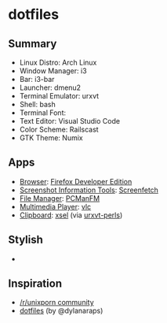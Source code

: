 # dotfiles

## Summary

- Linux Distro: Arch Linux
- Window Manager: i3
- Bar: i3-bar
- Launcher: dmenu2
- Terminal Emulator: urxvt
- Shell: bash
- Terminal Font: 
- Text Editor: Visual Studio Code
- Color Scheme: Railscast
- GTK Theme: Numix

## Apps

- [Browser](https://wiki.archlinux.org/index.php/Category:Web_browser): [Firefox Developer Edition](https://www.mozilla.org/en-US/firefox/developer/)
- [Screenshot Information Tools](https://wiki.archlinux.org/index.php/Screenshot_Information_Tools): [Screenfetch](https://github.com/KittyKatt/screenFetch)
- [File Manager](https://wiki.archlinux.org/index.php/File_manager_functionality): [PCManFM](https://wiki.archlinux.org/index.php/PCManFM)
- [Multimedia Player](https://wiki.archlinux.org/index.php/Category:Multimedia_players): [vlc](https://wiki.archlinux.org/index.php/VLC_media_player)
- [Clipboard](https://wiki.archlinux.org/index.php/Clipboard): [xsel](http://www.vergenet.net/~conrad/software/xsel/) (via [urxvt-perls](https://www.archlinux.org/packages/community/any/urxvt-perls/))

## Stylish

- 

## Inspiration

- [/r/unixporn community](http://reddit.com/r/unixporn)
- [dotfiles](https://github.com/dylanaraps/dotfiles) (by @dylanaraps)

